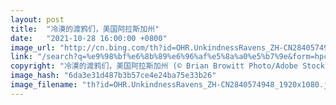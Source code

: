 ```yaml
---
layout: post
title:  "冷漠的渡鸦们，美国阿拉斯加州"
date:   "2021-10-28 16:00:00 +0800"
image_url: "http://cn.bing.com/th?id=OHR.UnkindnessRavens_ZH-CN2840574948_1920x1080.jpg&rf=LaDigue_1920x1080.jpg&pid=hp"
link: "/search?q=%e9%98%bf%e6%8b%89%e6%96%af%e5%8a%a0%e5%b7%9e&form=hpcapt&mkt=zh-cn"
copyright: "冷漠的渡鸦们，美国阿拉斯加州 (© Brian Browitt Photo/Adobe Stock)"
image_hash: "6da3e31d487b3b57ce4e24ba75e33b26"
image_filename: "th?id=OHR.UnkindnessRavens_ZH-CN2840574948_1920x1080.jpg&rf=LaDigue_1920x1080.jpg&pid=hp"
---
```

